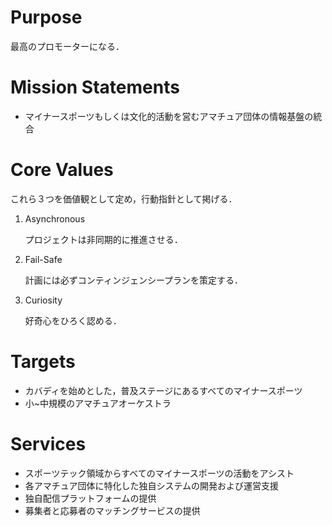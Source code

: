 <!--
My Opinion, or Fact?
-->
# Purpose

最高のプロモーターになる．

# Mission Statements

- マイナースポーツもしくは文化的活動を営むアマチュア団体の情報基盤の統合

# Core Values
これら３つを価値観として定め，行動指針として掲げる．

1. Asynchronous

    プロジェクトは非同期的に推進させる．

2. Fail-Safe

    計画には必ずコンティンジェンシープランを策定する．

3. Curiosity

    好奇心をひろく認める．

<!--
意思決定における重要な指標または行動規範
-->

# Targets

- カバディを始めとした，普及ステージにあるすべてのマイナースポーツ
- 小~中規模のアマチュアオーケストラ

# Services

- スポーツテック領域からすべてのマイナースポーツの活動をアシスト
- 各アマチュア団体に特化した独自システムの開発および運営支援
- 独自配信プラットフォームの提供
- 募集者と応募者のマッチングサービスの提供
